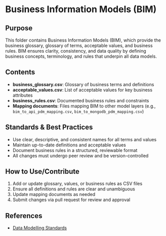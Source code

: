 # Business Information Models (BIM)

## Purpose
This folder contains Business Information Models (BIM), which provide the business glossary, glossary of terms, acceptable values, and business rules. BIM ensures clarity, consistency, and data quality by defining business concepts, terminology, and rules that underpin all data models.

## Contents
- **business_glossary.csv**: Glossary of business terms and definitions
- **acceptable_values.csv**: List of acceptable values for key business attributes
- **business_rules.csv**: Documented business rules and constraints
- **Mapping documents**: Files mapping BIM to other model layers (e.g., `bim_to_api_pdm_mapping.csv`, `bim_to_mongodb_pdm_mapping.csv`)

## Standards & Best Practices
- Use clear, descriptive, and consistent names for all terms and values
- Maintain up-to-date definitions and acceptable values
- Document business rules in a structured, reviewable format
- All changes must undergo peer review and be version-controlled

## How to Use/Contribute
1. Add or update glossary, values, or business rules as CSV files
2. Ensure all definitions and rules are clear and unambiguous
3. Update mapping documents as needed
4. Submit changes via pull request for review and approval

## References
- [Data Modelling Standards](../README.md) 